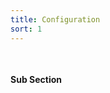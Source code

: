 ```yaml
---
title: Configuration
sort: 1
---
```


<pre class="prettyprint lang-php">

</pre>

<h4>Sub Section</h4>